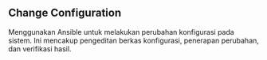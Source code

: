## Change Configuration

Menggunakan Ansible untuk melakukan perubahan konfigurasi pada sistem. Ini mencakup pengeditan berkas konfigurasi, penerapan perubahan, dan verifikasi hasil.
